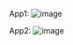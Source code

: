 App1:
![image](https://github.com/user-attachments/assets/2f1097c5-22fe-4946-85d5-bea3a22247cb)

App2:
![image](https://github.com/user-attachments/assets/ece6d5be-2275-4fb0-9d89-fa1d7127f7cb)

